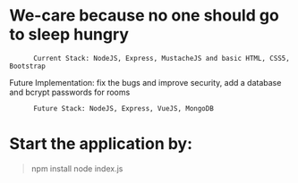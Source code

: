# We-care because no one should go to sleep hungry

          Current Stack: NodeJS, Express, MustacheJS and basic HTML, CSS5, Bootstrap

Future Implementation: fix the bugs and improve security, add a database and bcrypt passwords for rooms

          Future Stack: NodeJS, Express, VueJS, MongoDB

# Start the application by:

> npm install
> node index.js
